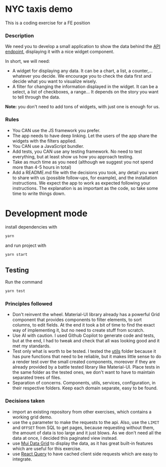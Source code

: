 # NYC taxis demo
This is a coding exercise for a FE position
### Description

We need you to develop a small application to show the data behind the [API endpoint](https://api.tinybird.co/endpoint/t_f3b68895534049bf859f38a8e5ebc51a?token=p.eyJ1IjogIjdmOTIwMmMzLWM1ZjctNDU4Ni1hZDUxLTdmYzUzNTRlMTk5YSIsICJpZCI6ICJmZTRkNWFiZS05ZWIyLTRjMjYtYWZiZi0yYTdlMWJlNDQzOWEifQ.P67MfoqTixyasaMGH5RIjCrGc0bUKvBoKMwYjfqQN8c),  displaying it with a nice widget component.

In short, we will need:
- A widget for displaying any data. It can be a chart, a list, a counter,... whatever you decide. We encourage you to check the data first and decide what you want to visualize wisely.
- A filter for changing the information displayed in the widget. It can be a select, a list of checkboxes, a range... It depends on the story you want to tell through the data.

**Note:** you don't need to add tons of widgets, with just one is enough for us.

### Rules
- You CAN use the JS framework you prefer.
- The app needs to have deep linking. Let the users of the app share the widgets with the filters applied.
- You CAN use a JavaScript bundler. 
- Add tests, you CAN use any testing framework. No need to test everything, but at least show us how you approach testing.
- Take as much time as you need (although we suggest you not spend more than 4-5 hours in total)
- Add a README.md file with the decisions you took, any detail you want to share with us (possible follow-ups, for example), and the installation instructions. We expect the app to work as expected following your instructions. The explanation is as important as the code, so take some time to write things down.

# Development mode
install dependencies with
```bash
yarn
```
and run project with
```bash
yarn start
```

## Testing
Run the command
```bash
yarn test
```

### Principles followed
- Don't reinvent the wheel. Material-UI library already has a powerful Grid component that provides components to filter elements, to sort columns, to edit fields. At the end it took a bit of time to find the exact way of implementing it, but no need to create stuff from scratch.
- Use AI with caution. I used Github Copilot to generate code and tests, but at the end, I had to tweak and check that all was looking good and it met my standards.
- Test only what is worth to be tested. I tested the [utils](./src/utils/) folder because it has pure functions that need to be reliable, but it makes little sense to do a render test over the small created components, moreover if they are already provided by a battle tested library like Material-UI. Place tests in the same folder as the tested ones, we don't want to have to maintain separated trees of files.
- Separation of concerns. Components, utils, services, configuration, in their respective folders. Keep each domain separate, easy to be found. 

### Decisions taken
- import an existing repository from other exercises, which contains a working grid demo.
- use the `q` parameter to make the requests to the api. Also, use the `LIMIT` and `OFFSET` from SQL to get pages, because requesting without them, the amount of data is too large and it just blows. As we don't need all the data at once, I decided this paginated view instead.
- use [Mui Data Grid](https://mui.com/components/data-grid/) to display the data, as it has great built-in features which are useful for this exercise.
- use [React Query](https://react-query.tanstack.com/) to have cached client side requests which are easy to integrate.


